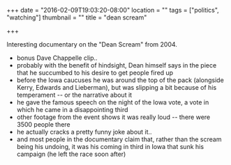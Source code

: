 +++
date = "2016-02-09T19:03:20-08:00"
location = ""
tags = ["politics", "watching"]
thumbnail = ""
title = "dean scream"

+++

Interesting documentary on the "Dean Scream" from 2004.

<!--more-->

<div class='embed video-player'>
<script src="http://player.espn.com/player.js?playerBrandingId=4ef8000cbaf34c1687a7d9a26fe0e89e&adSetCode=91cDU6NuXTGKz3OdjOxFdAgJVtQcKJnI&pcode=1kNG061cgaoolOncv54OAO1ceO-I&width=576&height=324&externalId=espn:14697936&thruParam_espn-ui[autoPlay]=false&thruParam_espn-ui[playRelatedExternally]=true"></script>
</div>

* bonus Dave Chappelle clip..
* probably with the benefit of hindsight,
Dean himself says in the piece that he succumbed to his desire to get people fired up
* before the Iowa caucuses he was around the top of the pack (alongside Kerry, Edwards and Lieberman),
but was slipping a bit because of his temperament -- or the narrative about it
* he gave the famous speech on the night of the Iowa vote,
a vote in which he came in a disappointing third
* other footage from the event shows it was really loud -- there were 3500 people there
* he actually cracks a pretty funny joke about it..
* and most people in the documentary claim that, rather than the scream being his undoing,
it was his coming in third in Iowa that sunk his campaign (he left the race soon after)
